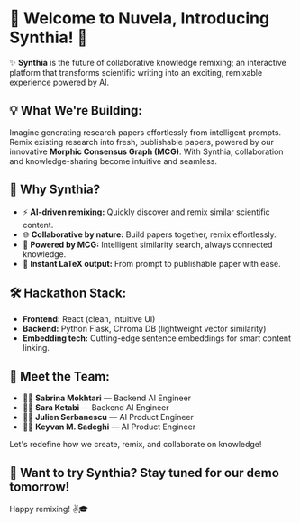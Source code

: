 # 🎉 Welcome to Nuvela, Introducing Synthia! 🚀

✨ **Synthia** is the future of collaborative knowledge remixing; an interactive platform that transforms scientific writing into an exciting, remixable experience powered by AI.

## 💡 What We're Building:
Imagine generating research papers effortlessly from intelligent prompts. Remix existing research into fresh, publishable papers, powered by our innovative **Morphic Consensus Graph (MCG)**. With Synthia, collaboration and knowledge-sharing become intuitive and seamless.

## 🚀 Why Synthia?
- ⚡️ **AI-driven remixing:** Quickly discover and remix similar scientific content.
- 🌐 **Collaborative by nature:** Build papers together, remix effortlessly.
- 🧠 **Powered by MCG:** Intelligent similarity search, always connected knowledge.
- 📄 **Instant LaTeX output:** From prompt to publishable paper with ease.

## 🛠️ Hackathon Stack:
- **Frontend:** React (clean, intuitive UI)
- **Backend:** Python Flask, Chroma DB (lightweight vector similarity)
- **Embedding tech:** Cutting-edge sentence embeddings for smart content linking.

## 🤝 Meet the Team:
- 👩‍💻 **Sabrina Mokhtari** — Backend AI Engineer
- 👩‍💻 **Sara Ketabi** — Backend AI Engineer
- 🧑‍💻 **Julien Serbanescu** — AI Product Engineer
- 🧑‍💻 **Keyvan M. Sadeghi** — AI Product Engineer

Let's redefine how we create, remix, and collaborate on knowledge!

## 🔗 Want to try Synthia? Stay tuned for our demo tomorrow!

Happy remixing! ✌️🎓
